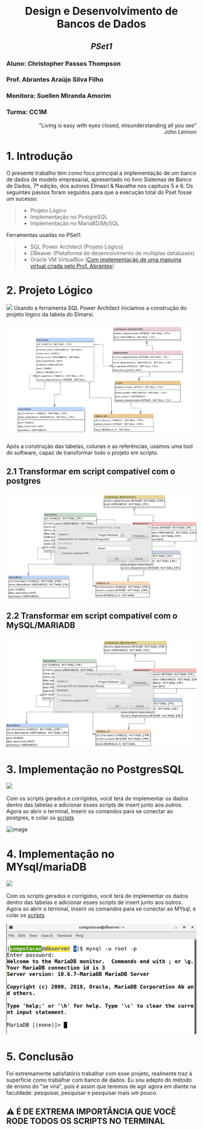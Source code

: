 <div align="center">
  
# **Design e Desenvolvimento de Bancos de Dados**
## *PSet1*
</div>

### Aluno: Christopher Passos Thompson
### Prof. Abrantes Araújo Silva Filho
### Monitora: Suellen Miranda Amorim
### Turma: CC1M

<div align="right">
  
"Living is easy with eyes closed, misunderstanding all you see"
  <br>
 John Lennon
</div> 



# **1. Introdução**
O presente trabalho tem como foco principal a implementação de um banco de dados de modelo empresarial, apresentado no livro Sistemas de Banco de Dados, 7ª edição, dos autores Elmasri & Navathe nos capituos 5 e 6. Os seguintes passos foram seguidos para que a execução total do Pset fosse um sucesso:
> - Projeto Lógico 
> - Implementação no PostgreSQL
> - Implementação no MariaBD/MySQL

Ferramentas usadas no PSet1:
> - SQL Power Architect (Projeto Lógico)
> - DBeaver (Plataforma de desenvolvimento de multiplas databases)
> - Oracle VM VirtualBox ([Com implementação de uma maquina virtual criada pelo Prof. Abrantes](https://www.computacaoraiz.com.br/2022/03/17/maquina-virtual-para-o-estudo-de-sistemas-de-gerenciamento-de-bancos-de-dados-db-server/))


# **2. Projeto Lógico** 
<img src="https://ucarecdn.com/c51f4b2a-d92c-4e2a-a775-8b7c06fcf3f1/-/format/auto/-/progressive/yes/-/preview/2048x2048/" width="50"> Usando a ferramenta SQL Power Architect iniciamos a construção do projeto lógico da tabela do Elmarsi.

<img src="https://github.com/Christhopas/uvv_bd_1_cc1m/blob/main/Pset1/imgs/projetoelmarsi.png?raw=true">

Após a construção das tabelas, colunas e as referências, usamos uma tool do software, capaz de transformar todo o projeto em scripts.

## 2.1 Transformar em script compatível com o postgres

<img src="https://github.com/Christhopas/uvv_bd_1_cc1m/blob/main/Pset1/imgs/sqlpostgresprojeto.png?raw=true">

## 2.2 Transformar em script compatível com o MySQL/MARIADB

<img src="https://github.com/Christhopas/uvv_bd_1_cc1m/blob/main/Pset1/imgs/mysqlprojeto.png?raw=true">


# **3. Implementação no PostgresSQL**
<img src="https://cdn.jsdelivr.net/gh/devicons/devicon/icons/postgresql/postgresql-plain-wordmark.svg"  width="100"/>
          

Com os scripts gerados e corrigidos, você terá de implementar os dados dentro das tabelas e adicionar esses scripts de insert junto aos outros.
Agora so abrir o terminal, inserir os comandos para se conectar ao postgres, e colar os [scripts](https://github.com/Christhopas/uvv_bd_1_cc1m/blob/main/Pset1/scriptpostgres.sql)

![image](https://user-images.githubusercontent.com/101826879/164750678-49debcda-ff09-4936-8eb8-f1916dfc092f.png)


# **4. Implementação no MYsql/mariaDB**
<img src="https://cdn.jsdelivr.net/gh/devicons/devicon/icons/mysql/mysql-original.svg" width="100"/>


Com os scripts gerados e corrigidos, você terá de implementar os dados dentro das tabelas e adicionar esses scripts de insert junto aos outros.
Agora so abrir o terminal, inserir os comandos para se conectar ao MYsql, e colar os [scripts](https://github.com/Christhopas/uvv_bd_1_cc1m/blob/main/Pset1/ScriptMysql.sql)

![image](https://github.com/Christhopas/uvv_bd_1_cc1m/blob/main/Pset1/imgs/terminalmysql.png?raw=true)



# **5. Conclusão**
Foi extremamente satisfatório trabalhar com esse projeto, realmente traz à superficie como trabalhar com banco de dados. Eu sou adepto do método de ensino do "se vira", pois é assim que teremos de agir agora em diante na faculdade: pesquisar, pesquisar e pesquisar mais um pouco.

## ⚠️ É DE EXTREMA IMPORTÂNCIA QUE VOCÊ RODE TODOS OS SCRIPTS NO TERMINAL
          




